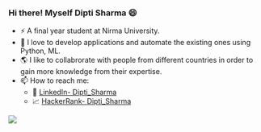 ### Hi there! Myself Dipti Sharma 😄

- :zap: A final year student at Nirma University.
- 🌱 I love to develop applications and automate the existing ones using Python, ML.
- 🌎 I like to collabrorate with people from different countries in order to gain more knowledge from their expertise.
- 📫 How to reach me:
   - :office: [LinkedIn- Dipti_Sharma](https://www.linkedin.com/in/dipti-kk-sharma-3621271b0/) 
   - 📈 [HackerRank- Dipti_Sharma](https://www.hackerrank.com/kkdiptimamta)
 
<img src="https://github-readme-stats.vercel.app/api?username=Dipti-22&&show_icons=true&theme=radical&">
